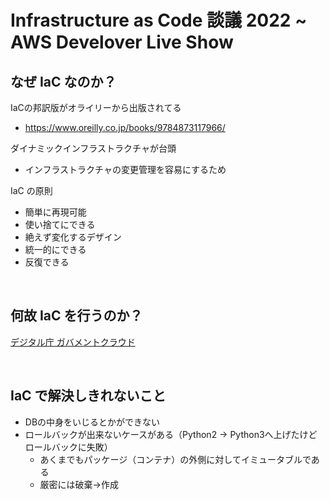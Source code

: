 # Infrastructure as Code 談議 2022 ~ AWS Develover Live Show

## なぜ IaC なのか？

IaCの邦訳版がオライリーから出版されてる
- https://www.oreilly.co.jp/books/9784873117966/

ダイナミックインフラストラクチャが台頭
- インフラストラクチャの変更管理を容易にするため

IaC の原則
- 簡単に再現可能
- 使い捨てにできる
- 絶えず変化するデザイン
- 統一的にできる
- 反復できる

<br>

## 何故 IaC を行うのか？

[デジタル庁 ガバメントクラウド](https://digital-gov.note.jp/m/m8adae0df5516)

<br>

## IaC で解決しきれないこと

- DBの中身をいじるとかができない
- ロールバックが出来ないケースがある（Python2 → Python3へ上げたけどロールバックに失敗）
    - あくまでもパッケージ（コンテナ）の外側に対してイミュータブルである
    - 厳密には破棄→作成